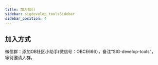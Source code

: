 ```yaml
---
title: 加入我们
sidebar: sigdevelop_toolsSidebar
sidebar_position: 4
---
```



## 加入方式
微信群：添加OB社区小助手(微信号：OBCE666），备注“SIG-develop-tools”，等待邀请入群。